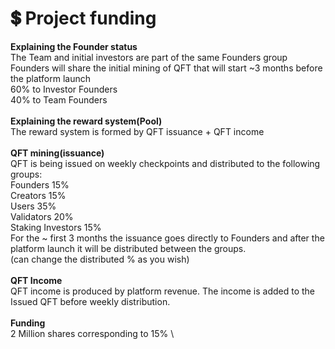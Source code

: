 # 💲 Project funding

**Explaining the Founder status**\
The Team and initial investors are part of the same Founders group\
Founders will share the initial mining of QFT that will start \~3 months before the platform launch\
60% to Investor Founders\
40% to Team Founders\
\
**Explaining the reward system(Pool)**\
The reward system is formed by QFT issuance + QFT income\
\
**QFT mining(issuance)** \
QFT is being issued on weekly checkpoints and distributed to the following groups:\
Founders 15%\
Creators 15%\
Users 35%\
Validators 20%\
Staking Investors 15%\
For the \~ first 3 months the issuance goes directly to Founders and after the platform launch it will be distributed between the groups.\
(can change the distributed % as you wish)\
\
**QFT Income**\
QFT income is produced by platform revenue. The income is added to the Issued QFT before weekly distribution. \
\
**Funding**\
2 Million shares corresponding to 15% \
